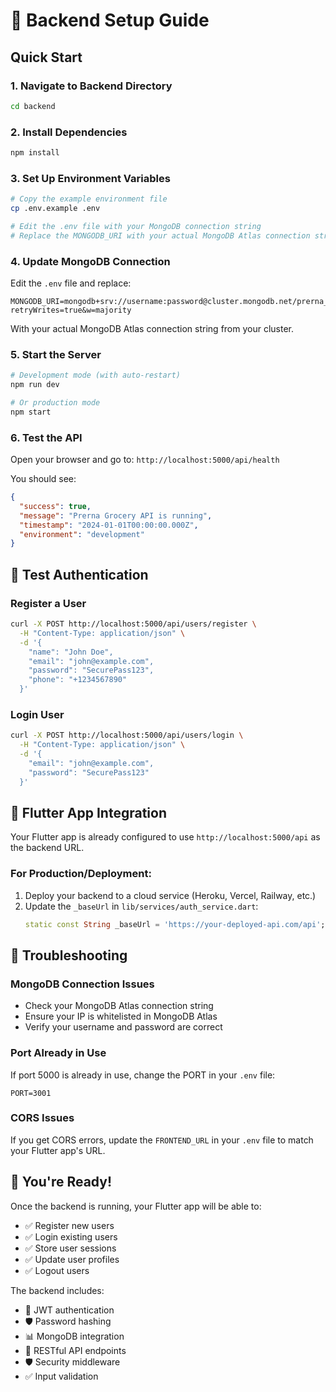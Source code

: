 # 🚀 Backend Setup Guide

## Quick Start

### 1. Navigate to Backend Directory
```bash
cd backend
```

### 2. Install Dependencies
```bash
npm install
```

### 3. Set Up Environment Variables
```bash
# Copy the example environment file
cp .env.example .env

# Edit the .env file with your MongoDB connection string
# Replace the MONGODB_URI with your actual MongoDB Atlas connection string
```

### 4. Update MongoDB Connection
Edit the `.env` file and replace:
```env
MONGODB_URI=mongodb+srv://username:password@cluster.mongodb.net/prerna_grocery?retryWrites=true&w=majority
```

With your actual MongoDB Atlas connection string from your cluster.

### 5. Start the Server
```bash
# Development mode (with auto-restart)
npm run dev

# Or production mode
npm start
```

### 6. Test the API
Open your browser and go to: `http://localhost:5000/api/health`

You should see:
```json
{
  "success": true,
  "message": "Prerna Grocery API is running",
  "timestamp": "2024-01-01T00:00:00.000Z",
  "environment": "development"
}
```

## 🧪 Test Authentication

### Register a User
```bash
curl -X POST http://localhost:5000/api/users/register \
  -H "Content-Type: application/json" \
  -d '{
    "name": "John Doe",
    "email": "john@example.com",
    "password": "SecurePass123",
    "phone": "+1234567890"
  }'
```

### Login User
```bash
curl -X POST http://localhost:5000/api/users/login \
  -H "Content-Type: application/json" \
  -d '{
    "email": "john@example.com",
    "password": "SecurePass123"
  }'
```

## 📱 Flutter App Integration

Your Flutter app is already configured to use `http://localhost:5000/api` as the backend URL.

### For Production/Deployment:
1. Deploy your backend to a cloud service (Heroku, Vercel, Railway, etc.)
2. Update the `_baseUrl` in `lib/services/auth_service.dart`:
   ```dart
   static const String _baseUrl = 'https://your-deployed-api.com/api';
   ```

## 🔧 Troubleshooting

### MongoDB Connection Issues
- Check your MongoDB Atlas connection string
- Ensure your IP is whitelisted in MongoDB Atlas
- Verify your username and password are correct

### Port Already in Use
If port 5000 is already in use, change the PORT in your `.env` file:
```env
PORT=3001
```

### CORS Issues
If you get CORS errors, update the `FRONTEND_URL` in your `.env` file to match your Flutter app's URL.

## 🎉 You're Ready!

Once the backend is running, your Flutter app will be able to:
- ✅ Register new users
- ✅ Login existing users  
- ✅ Store user sessions
- ✅ Update user profiles
- ✅ Logout users

The backend includes:
- 🔐 JWT authentication
- 🛡️ Password hashing
- 📊 MongoDB integration
- 🚀 RESTful API endpoints
- 🛡️ Security middleware
- ✅ Input validation
